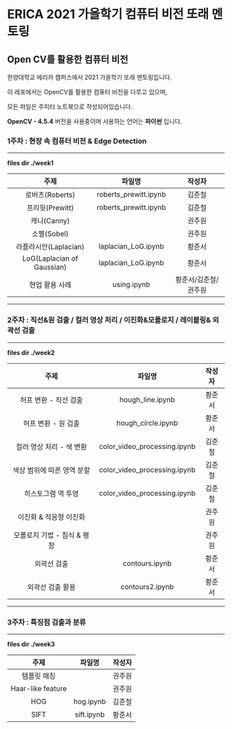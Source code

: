 # ERICA 2021 가을학기 컴퓨터 비전 또래 멘토링



## Open CV를 활용한 컴퓨터 비전



한양대학교 에리카 캠퍼스에서 2021 가을학기 또래 맨토링입니다.



이 레포에서는 OpenCV를 활용한 컴퓨터 비전을 다루고 있으며,

모든 파일은 주피터 노트북으로 작성되어있습니다.



**OpenCV - 4.5.4** 버전을 사용중이며 사용하는 언어는 **파이썬** 입니다.



### 1주차 : 현장 속 컴퓨터 비전 & Edge Detection

------

**files dir ./week1**

|            주제            |        파일명         |        작성자        |
| :------------------------: | :-------------------: | :------------------: |
|      로버츠(Roberts)       | roberts_prewitt.ipynb |        김준철        |
|      프리윗(Prewitt)       | roberts_prewitt.ipynb |        김준철        |
|        캐니(Canny)         |                       |        권주원        |
|        소벨(Sobel)         |                       |        권주원        |
|   라플라시안(Laplacian)    |  laplacian_LoG.ipynb  |        황준서        |
| LoG(Laplacian of Gaussian) |  laplacian_LoG.ipynb  |        황준서        |
|       현업 활용 사례       |      using.ipynb      | 황준서/김준철/권주원 |



------



### 2주차 : 직선&원 검출 / 컬러 영상 처리 / 이진화&모폴로지 / 레이블링& 외곽선 검출

------

**files dir ./week2**

|            주제             |            파일명            | 작성자 |
| :-------------------------: | :--------------------------: | :----: |
|    허프 변환 - 직선 검출    |       hough_line.ipynb       | 황준서 |
|     허프 변환 - 원 검출     |      hough_circle.ipynb      | 황준서 |
|  컬러 영상 처리 - 색 변환   | color_video_processing.ipynb | 김준철 |
| 색상 범위에 따른 영역 분할  | color_video_processing.ipynb | 김준철 |
|     히스토그램 역 투영      | color_video_processing.ipynb | 김준철 |
|   이진화 & 적응형 이진화    |                              | 권주원 |
| 모폴로지 기법 - 침식 & 팽창 |                              | 권주원 |
|         외곽선 검출         |        contours.ipynb        | 황준서 |
|      외곽선 검출 활용       |       contours2.ipynb        | 황준서 |



------



### 3주차 : 특징점 검출과 분류

------

**files dir ./week3**

|       주제        |   파일명   | 작성자 |
| :---------------: | :--------: | :----: |
|    템플릿 매칭    |            | 권주원 |
| Haar-like feature |            | 권주원 |
|        HOG        | hog.ipynb  | 김준철 |
|       SIFT        | sift.ipynb | 황준서 |

